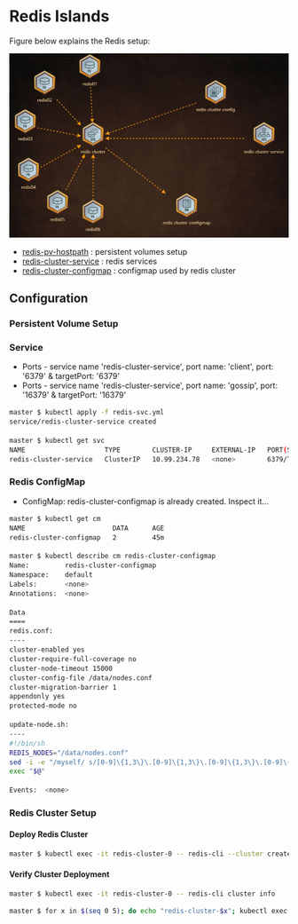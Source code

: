 # Redis Islands

Figure below explains the Redis setup:

![Figure-Bravo](https://github.com/mhshamim/Game-of-Pods/blob/master/scenarios/Game-of-Pods-Redis-Deploy.JPG)

* [redis-pv-hostpath](redis-pv-hostpath.yml) : persistent volumes setup
* [redis-cluster-service](redis-svc.yml) : redis services
* [redis-cluster-configmap](redis-cluster-configmap.yml) : configmap used by redis cluster


## Configuration

### Persistent Volume Setup




### Service

- Ports - service name 'redis-cluster-service', port name: 'client', port: '6379' & targetPort: '6379'
- Ports - service name 'redis-cluster-service', port name: 'gossip', port: '16379' & targetPort: '16379'

```sh
master $ kubectl apply -f redis-svc.yml
service/redis-cluster-service created

master $ kubectl get svc
NAME                    TYPE        CLUSTER-IP     EXTERNAL-IP   PORT(S)              AGE
redis-cluster-service   ClusterIP   10.99.234.78   <none>        6379/TCP,16379/TCP   55s
```

### Redis ConfigMap

- ConfigMap: redis-cluster-configmap is already created. Inspect it...

```sh
master $ kubectl get cm
NAME                      DATA      AGE
redis-cluster-configmap   2         45m

master $ kubectl describe cm redis-cluster-configmap
Name:         redis-cluster-configmap
Namespace:    default
Labels:       <none>
Annotations:  <none>

Data
====
redis.conf:
----
cluster-enabled yes
cluster-require-full-coverage no
cluster-node-timeout 15000
cluster-config-file /data/nodes.conf
cluster-migration-barrier 1
appendonly yes
protected-mode no

update-node.sh:
----
#!/bin/sh
REDIS_NODES="/data/nodes.conf"
sed -i -e "/myself/ s/[0-9]\{1,3\}\.[0-9]\{1,3\}\.[0-9]\{1,3\}\.[0-9]\{1,3\}/${POD_IP}/" ${REDIS_NODES}
exec "$@"

Events:  <none>
```


### Redis Cluster Setup

#### Deploy Redis Cluster

```sh
master $ kubectl exec -it redis-cluster-0 -- redis-cli --cluster create --cluster-replicas 1 $(kubectl get pods -l app=redis-cluster -o jsonpath='{range.items[*]}{.status.podIP}:6379 ')
```

#### Verify Cluster Deployment

```sh
master $ kubectl exec -it redis-cluster-0 -- redis-cli cluster info
```


```sh
master $ for x in $(seq 0 5); do echo "redis-cluster-$x"; kubectl exec redis-cluster-$x -- redis-cli role; echo; done
```